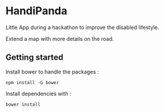 # HandiPanda
Little App during a hackathon to improve the disabled lifestyle.

Extend a map with more details on the road.

## Getting started
Install bower to handle the packages :  

`npm install -G bower`

Install dependencies with : 

`bower install`
